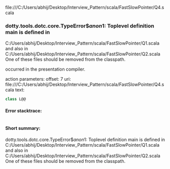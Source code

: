 file:///C:/Users/abhij/Desktop/Interview_Pattern/scala/FastSlowPointer/Q4.scala
### dotty.tools.dotc.core.TypeError$$anon$1: Toplevel definition main is defined in
  C:/Users/abhij/Desktop/Interview_Pattern/scala/FastSlowPointer/Q1.scala
and also in
  C:/Users/abhij/Desktop/Interview_Pattern/scala/FastSlowPointer/Q2.scala
One of these files should be removed from the classpath.

occurred in the presentation compiler.

action parameters:
offset: 7
uri: file:///C:/Users/abhij/Desktop/Interview_Pattern/scala/FastSlowPointer/Q4.scala
text:
```scala
class L@@

```



#### Error stacktrace:

```

```
#### Short summary: 

dotty.tools.dotc.core.TypeError$$anon$1: Toplevel definition main is defined in
  C:/Users/abhij/Desktop/Interview_Pattern/scala/FastSlowPointer/Q1.scala
and also in
  C:/Users/abhij/Desktop/Interview_Pattern/scala/FastSlowPointer/Q2.scala
One of these files should be removed from the classpath.